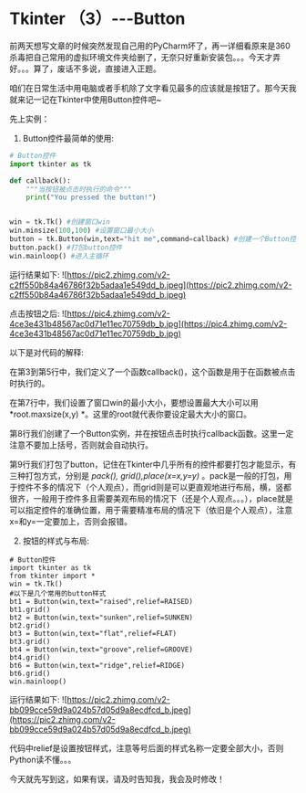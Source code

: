 # Tkinter （3）---Button

前两天想写文章的时候突然发现自己用的PyCharm坏了，再一详细看原来是360杀毒把自己常用的虚拟环境文件夹给删了，无奈只好重新安装包。。。今天才弄好。。。算了，废话不多说，直接进入正题。

咱们在日常生活中用电脑或者手机除了文字看见最多的应该就是按钮了。那今天我就来记一记在Tkinter中使用Button控件吧~

先上实例：
1. Button控件最简单的使用:

```python
# Button控件
import tkinter as tk

def callback():
    """当按钮被点击时执行的命令"""
    print("You pressed the button!")


win = tk.Tk() #创建窗口win
win.minsize(100,100) #设置窗口最小大小
button = tk.Button(win,text="hit me",command=callback) #创建一个Button控件，注意command=callback不能加括号，否则会自动执行
button.pack() #打包button控件
win.mainloop() #进入主循环
```
运行结果如下:
![https://pic2.zhimg.com/v2-c2ff550b84a46786f32b5adaa1e549dd_b.jpeg](https://pic2.zhimg.com/v2-c2ff550b84a46786f32b5adaa1e549dd_b.jpeg)

点击按钮之后:
![https://pic4.zhimg.com/v2-4ce3e431b48567ac0d71e11ec70759db_b.jpg](https://pic4.zhimg.com/v2-4ce3e431b48567ac0d71e11ec70759db_b.jpg)

以下是对代码的解释:

在第3到第5行中，我们定义了一个函数callback()，这个函数是用于在函数被点击时执行的。

在第7行中，我们设置了窗口win的最小大小，要想设置最大大小可以用 
*root.maxsize(x,y) *。这里的root就代表你要设定最大大小的窗口。

第8行我们创建了一个Button实例，并在按钮点击时执行callback函数。这里一定注意不要加上括号，否则就会自动执行。

第9行我们打包了button，记住在Tkinter中几乎所有的控件都要打包才能显示，有三种打包方式，分别是 
*pack(), grid(),place(x=x,y=y)* 。pack是一般的打包，用于控件不多的情况下（个人观点），而grid则是可以更直观地进行布局，横，竖都很齐，一般用于控件多且需要美观布局的情况下（还是个人观点。。。），place就是可以指定控件的准确位置，用于需要精准布局的情况下（依旧是个人观点），注意x=和y=一定要加上，否则会报错。


2. 按钮的样式与布局:
```text
# Button控件
import tkinter as tk
from tkinter import *
win = tk.Tk()
#以下是几个常用的button样式
bt1 = Button(win,text="raised",relief=RAISED)
bt1.grid()
bt2 = Button(win,text="sunken",relief=SUNKEN)
bt2.grid()
bt3 = Button(win,text="flat",relief=FLAT)
bt3.grid()
bt4 = Button(win,text="groove",relief=GROOVE)
bt4.grid()
bt6 = Button(win,text="ridge",relief=RIDGE)
bt6.grid()
win.mainloop()
```
运行结果如下:
![https://pic2.zhimg.com/v2-bb099cce59d9a024b57d05d9a8ecdfcd_b.jpeg](https://pic2.zhimg.com/v2-bb099cce59d9a024b57d05d9a8ecdfcd_b.jpeg)

代码中relief是设置按钮样式，注意等号后面的样式名称一定要全部大小，否则Python读不懂。。。


今天就先写到这，如果有误，请及时告知我，我会及时修改！

